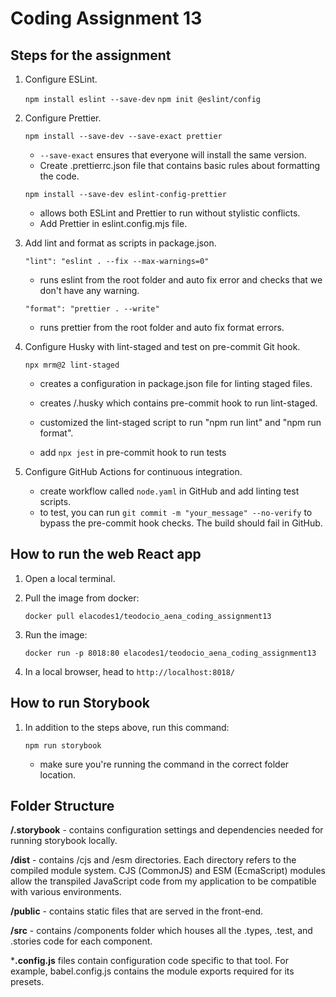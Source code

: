 # Coding Assignment 13

## Steps for the assignment

1. Configure ESLint.

    `npm install eslint --save-dev`
    `npm init @eslint/config`

2. Configure Prettier.

    `npm install --save-dev --save-exact prettier`

    * `--save-exact` ensures that everyone will install the same version.
    * Create .prettierrc.json file that contains basic rules about formatting the code.

    `npm install --save-dev eslint-config-prettier`
    * allows both ESLint and Prettier to run without stylistic conflicts.
    * Add Prettier in eslint.config.mjs file.

3. Add lint and format as scripts in package.json.

    `"lint": "eslint . --fix --max-warnings=0"`
    * runs eslint from the root folder and auto fix error and checks that we don't have any warning.

    `"format": "prettier . --write"`
    * runs prettier from the root folder and auto fix format errors.

4. Configure Husky with lint-staged and test on pre-commit Git hook.

    `npx mrm@2 lint-staged`
    * creates a configuration in package.json file for linting staged files.
    * creates /.husky which contains pre-commit hook to run lint-staged.
    * customized the lint-staged script to run "npm run lint" and "npm run format".

    * add `npx jest` in pre-commit hook to run tests

5. Configure GitHub Actions for continuous integration.
    * create workflow called `node.yaml` in GitHub and add linting test scripts.
    * to test, you can run `git commit -m "your_message" --no-verify` to bypass the pre-commit hook checks. The build should fail in GitHub.

## How to run the web React app

1. Open a local terminal.

2. Pull the image from docker:

    `docker pull elacodes1/teodocio_aena_coding_assignment13`

3. Run the image:

    `docker run -p 8018:80 elacodes1/teodocio_aena_coding_assignment13`

4. In a local browser, head to `http://localhost:8018/`


## How to run Storybook

1. In addition to the steps above, run this command:

    `npm run storybook`
    * make sure you're running the command in the correct folder location.


## Folder Structure

**/.storybook** - contains configuration settings and dependencies needed for running storybook locally.

**/dist** - contains /cjs and /esm directories. Each directory refers to the compiled module system. CJS (CommonJS) and ESM (EcmaScript) modules allow the transpiled JavaScript code from my application to be compatible with various environments.

**/public** - contains static files that are served in the front-end.

**/src** - contains /components folder which houses all the .types, .test, and .stories code for each component.

***.config.js** files contain configuration code specific to that tool. For example, babel.config.js contains the module exports required for its presets.

